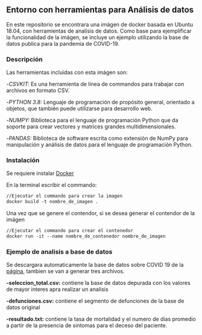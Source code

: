 ## Entorno con herramientas para Análisis de datos

En este repositorio se encontrara una imágen de docker basada en Ubuntu 18.04, con herramientas de analísis de datos. Como base para ejemplificar la funcionalidad de la imágen, se incluye un ejemplo utilizando la base de datos publica para la pandemia de COVID-19. 

### Descripción

Las herramientas incluidas con esta imágen son:

-_CSVKIT:_ Es una herramienta de linea de commandos para trabajar con archivos en formato CSV.

-_PYTHON 3.8:_ Lenguaje de programación de propósito general, orientado a objetos, que también puede utilizarse para desarrollo web.

-_NUMPY:_ Biblioteca para el lenguaje de programación Python que da soporte para crear vectores y matrices grandes multidimensionales.

-_PANDAS:_ Biblioteca de software escrita como extensión de NumPy para manipulación y análisis de datos para el lenguaje de programación Python.


### Instalación

Se requiere instalar [Docker](https://www.docker.com/)

En la terminal escribir el commando: 
```markdown
//Ejecutar el commando para crear la imagen
docker build -t nombre_de_imagen .
```

Una vez que se genere el contendor, si se desea generar el contendor de la imágen 

```markdown
//Ejecutar el commando para crear el contenedor
docker run -it --name nombre_de_contenedor nombre_de_imagen
```

### Ejemplo de analisis a base de datos 

Se descargara automaticamente la base de datos sobre COVID 19 de la [página](https://www.gob.mx/salud/documentos/datos-abiertos-152127), tambien se van a generar tres archivos.

**-seleccion_total.csv:** contiene la base de datos depurada con los valores de mayor interes apra realizar un analisis

**-defunciones.csv:** contiene el segmento de defunciones de la base de datos original

**-resultado.txt:** contiene la tasa de mortalidad y el numero de dias promedio a partir de la presencia de sintomas para el deceso del paciente.


